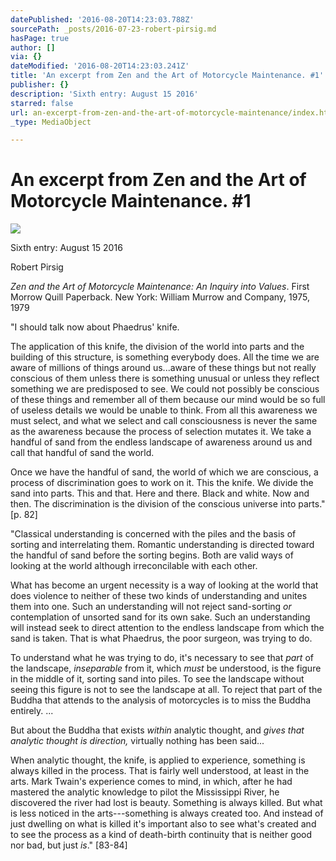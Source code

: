```yaml
---
datePublished: '2016-08-20T14:23:03.788Z'
sourcePath: _posts/2016-07-23-robert-pirsig.md
hasPage: true
author: []
via: {}
dateModified: '2016-08-20T14:23:03.241Z'
title: 'An excerpt from Zen and the Art of Motorcycle Maintenance. #1'
publisher: {}
description: 'Sixth entry: August 15 2016'
starred: false
url: an-excerpt-from-zen-and-the-art-of-motorcycle-maintenance/index.html
_type: MediaObject

---
```

# An excerpt from Zen and the Art of Motorcycle Maintenance. \#1
![](https://the-grid-user-content.s3-us-west-2.amazonaws.com/590f0bc3-9120-4000-810b-f6b37c806a5d.jpg)

Sixth entry: August 15 2016

Robert Pirsig

_Zen and the Art of Motorcycle Maintenance: An Inquiry into Values_. First Morrow Quill Paperback. New York: William Murrow and Company, 1975, 1979

"I should talk now about Phaedrus' knife.

The application of this knife, the division of the world into parts and the building of this structure, is something everybody does. All the time we are aware of millions of things around us...aware of these things but not really conscious of them unless there is something unusual or unless they reflect something we are predisposed to see. We could not possibly be conscious of these things and remember all of them because our mind would be so full of useless details we would be unable to think. From all this awareness we must select, and what we select and call consciousness is never the same as the awareness because the process of selection mutates it. We take a handful of sand from the endless landscape of awareness around us and call that handful of sand the world.

Once we have the handful of sand, the world of which we are conscious, a process of discrimination goes to work on it. This the knife. We divide the sand into parts. This and that. Here and there. Black and white. Now and then. The discrimination is the division of the conscious universe into parts." \[p. 82\]

"Classical understanding is concerned with the piles and the basis of sorting and interrelating them. Romantic understanding is directed toward the handful of sand before the sorting begins. Both are valid ways of looking at the world although irreconcilable with each other.

What has become an urgent necessity is a way of looking at the world that does violence to neither of these two kinds of understanding and unites them into one. Such an understanding will not reject sand-sorting _or_ contemplation of unsorted sand for its own sake. Such an understanding will instead seek to direct attention to the endless landscape from which the sand is taken. That is what Phaedrus, the poor surgeon, was trying to do.

To understand what he was trying to do, it's necessary to see that _part_ of the landscape, _inseparable_ from it, which _must_ be understood, is the figure in the middle of it, sorting sand into piles. To see the landscape without seeing this figure is not to see the landscape at all. To reject that part of the Buddha that attends to the analysis of motorcycles is to miss the Buddha entirely. ...

But about the Buddha that exists _within_ analytic thought, and _gives that analytic thought is direction,_ virtually nothing has been said...

When analytic thought, the knife, is applied to experience, something is always killed in the process. That is fairly well understood, at least in the arts. Mark Twain's experience comes to mind, in which, after he had mastered the analytic knowledge to pilot the Mississippi River, he discovered the river had lost is beauty. Something is always killed. But what is less noticed in the arts---something is always created too. And instead of just dwelling on what is killed it's important also to see what's created and to see the process as a kind of death-birth continuity that is neither good nor bad, but just _is_." \[83-84\]